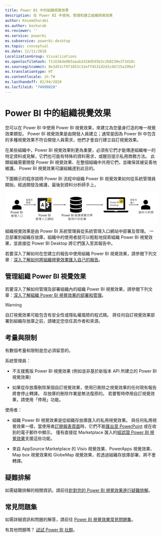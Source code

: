 ```yaml
---
title: Power BI 中的組織視覺效果
description: 在 Power BI 中使用、管理和建立組織視覺效果
author: KesemSharabi
ms.author: kesharab
ms.reviewer: ''
ms.service: powerbi
ms.subservice: powerbi-desktop
ms.topic: conceptual
ms.date: 12/11/2018
LocalizationGroup: Visualizations
ms.openlocfilehash: f11636de003aaab2d10d595b3c2b0230e373410c
ms.sourcegitcommit: 8e3d53cf971853c32eff4531d2d3cdb725a199af
ms.translationtype: HT
ms.contentlocale: zh-TW
ms.lasthandoff: 02/04/2020
ms.locfileid: "74999828"
---
```

# <a name="organizational-visuals-in-power-bi"></a>Power BI 中的組織視覺效果

您可以在 Power BI 中使用 Power BI 視覺效果，來建立為您量身打造的唯一視覺效果類型。 Power BI 視覺效果是由開發人員建立；通常是因為 Power BI 中包含的多種視覺效果不符合開發人員需求，他們才會自行建立自訂視覺效果。

在某些組織中，Power BI 視覺效果則更為重要，必須有它們才能傳達組織唯一的特定資料或見解，它們也可能有特殊的資料需求，或醒目提示私用商務方法。 此類組織需要開發 Power BI 視覺效果、在整個組織中共用它們，並確保其被妥善地維護。 Power BI 視覺效果可讓組織達到此目的。

下圖顯示的程序說明 Power BI 流程中組織 Power BI 視覺效果如何從系統管理員開始，經過開發及維護，最後到資料分析師手上。

![自訂視覺效果圖片](media/power-bi-custom-visuals-organizational/custom-visual-org-01.jpg)

組織視覺效果是由 Power BI 系統管理員從系統管理入口網站中部署及管理。 一旦部署到組織存放庫，組織中的使用者就可以輕鬆地探索組織 Power BI 視覺效果，並直接從 Power BI Desktop 將它們匯入至其報告中。

若要深入了解如何在您建立的報告中使用組織 Power BI 視覺效果，請參閱下列文章：[深入了解如何將組織視覺效果匯入自己的報告](power-bi-custom-visuals.md)。

## <a name="administer-organizational-power-bi-visuals"></a>管理組織 Power BI 視覺效果

若要深入了解如何管理及部署組織內的組織 Power BI 視覺效果，請參閱下列文章：[深入了解組織 Power BI 視覺效果的部署和管理](https://go.microsoft.com/fwlink/?linkid=866790)。

> [!WARNING]
> 自訂視覺效果可能包含有安全性或隱私權風險的程式碼。 將任何自訂視覺效果部署到組織存放庫之前，請確定您信任其作者和來源。

## <a name="considerations-and-limitations"></a>考量與限制

有數個考量和限制是您必須留意的。

系統管理員：

* 不支援舊版 Power BI 視覺效果 (例如並非基於新版本 API 所建立的 Power BI 視覺效果)

* 如果從存放庫刪除某個自訂視覺效果，使用已刪除之視覺效果的任何現有報告將會停止轉譯。 存放庫的刪除作業是無法復原的。 若要暫時停用自訂視覺效果，請使用「停用」功能。

使用者：

* 組織 Power BI 視覺效果是從組織存放庫匯入的私用視覺效果。 與任何私用視覺效果一樣，當使用者[訂閱報表頁面](https://docs.microsoft.com/power-bi/consumer/end-user-subscribe)時，它們不能[匯出至 PowerPoint](https://docs.microsoft.com/power-bi/consumer/end-user-powerpoint) 或在收到的電子郵件中顯示。 僅有直接從 Marketplace 匯入的[經認證 Power BI 視覺效果](https://docs.microsoft.com/power-bi/power-bi-custom-visuals-certified)支援這些功能。

* 來自 AppSource Marketplace 的 Visio 視覺效果、PowerApps 視覺效果、Map box 視覺效果和 GlobeMap 視覺效果，若透過組織存放庫部署，將不會轉譯。

## <a name="troubleshoot"></a>疑難排解

如需疑難排解的相關資訊，請前往[針對您的 Power BI 視覺效果進行疑難排解](power-bi-custom-visuals-troubleshoot.md)。

## <a name="faq"></a>常見問題集

如需詳細資訊和問題的解答，請前往 [Power BI 視覺效果常見問題集](power-bi-custom-visuals-faq.md#organizational-power-bi-visuals)。

有其他問題嗎？ [試試 Power BI 社群](https://community.powerbi.com/)。

